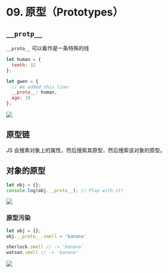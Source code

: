 # 09. 原型（Prototypes）

## `__protp__`

`__proto__` 可以看作是一条特殊的线

```js
let human = {
  teeth: 32
};

let gwen = {
  // We added this line:
  __proto__: human,
  age: 19
};
```

![](https://file.wangsijie.top/blog/202202171131078.png)

## 原型链

JS 会搜素对象上的属性，然后搜索其原型，然后搜索该对象的原型。



## 对象的原型

```js
let obj = {};
console.log(obj.__proto__); // Play with it!
```

![](https://file.wangsijie.top/blog/202202171141174.png)

### 原型污染

```js
let obj = {};
obj.__proto__.smell = 'banana'

sherlock.smell // -> 'banana'
watson.smell // -> 'banana'
```

![](https://file.wangsijie.top/blog/202202171154899.png)

